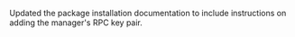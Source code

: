 Updated the package installation documentation to include instructions on adding the manager's RPC key pair.